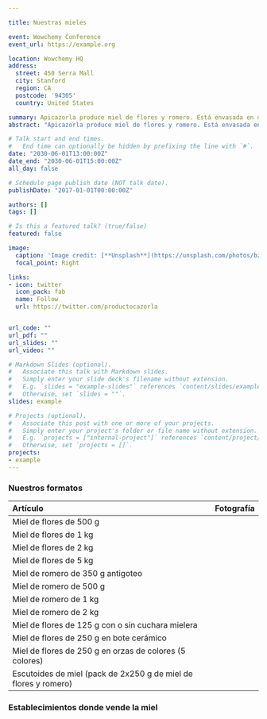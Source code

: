 ```yaml
---

title: Nuestras mieles

event: Wowchemy Conference
event_url: https://example.org

location: Wowchemy HQ
address:
  street: 450 Serra Mall
  city: Stanford
  region: CA
  postcode: '94305'
  country: United States

summary: Apicazorla produce miel de flores y romero. Está envasada en distintos formatos, algunos muy originales como los escutoides.
abstract: "Apicazorla produce miel de flores y romero. Está envasada en distintos formatos, algunos muy originales como los escutoides. Otros son muy solicitados para eventos como son el tarrito de 125 g de miel de flores con o sin cuchara mielera, o el bote cerámico de miel de flores de 250 g con cuchara mielera."

# Talk start and end times.
#   End time can optionally be hidden by prefixing the line with `#`.
date: "2030-06-01T13:00:00Z"
date_end: "2030-06-01T15:00:00Z"
all_day: false

# Schedule page publish date (NOT talk date).
publishDate: "2017-01-01T00:00:00Z"

authors: []
tags: []

# Is this a featured talk? (true/false)
featured: false

image:
  caption: 'Image credit: [**Unsplash**](https://unsplash.com/photos/bzdhc5b3Bxs)'
  focal_point: Right

links:
- icon: twitter
  icon_pack: fab
  name: Follow
  url: https://twitter.com/productocazorla


url_code: ""
url_pdf: ""
url_slides: ""
url_video: ""

# Markdown Slides (optional).
#   Associate this talk with Markdown slides.
#   Simply enter your slide deck's filename without extension.
#   E.g. `slides = "example-slides"` references `content/slides/example-slides.md`.
#   Otherwise, set `slides = ""`.
slides: example

# Projects (optional).
#   Associate this post with one or more of your projects.
#   Simply enter your project's folder or file name without extension.
#   E.g. `projects = ["internal-project"]` references `content/project/deep-learning/index.md`.
#   Otherwise, set `projects = []`.
projects:
- example
---
```


### Nuestros formatos

| Artículo                                                     | Fotografía |
| :----------------------------------------------------------- | ---------- |
| Miel de flores de 500 g                                      |            |
| Miel de flores de 1 kg                                       |            |
| Miel de flores de 2 kg                                       |            |
| Miel de flores de 5 kg                                       |            |
| Miel de romero de 350 g antigoteo                            |            |
| Miel de romero de 500 g                                      |            |
| Miel de romero de 1 kg                                       |            |
| Miel de romero de 2 kg                                       |            |
| Miel de flores de 125 g con o sin cuchara mielera            |            |
| Miel de flores  de 250 g en bote cerámico                    |            |
| Miel de flores de 250 g en orzas de colores (5 colores)      |            |
| Escutoides de miel (pack de 2x250 g de miel de flores y romero) |            |

### Establecimientos donde vende la miel

